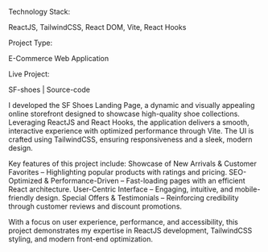Technology Stack:

ReactJS, TailwindCSS, React DOM, Vite, React Hooks

Project Type:

E-Commerce Web Application

Live Project:

SF-shoes | Source-code




I developed the SF Shoes Landing Page, a dynamic and visually appealing online storefront designed to showcase high-quality shoe collections. Leveraging ReactJS and React Hooks, the application delivers a smooth, interactive experience with optimized performance through Vite. The UI is crafted using TailwindCSS, ensuring responsiveness and a sleek, modern design.

Key features of this project include:
Showcase of New Arrivals & Customer Favorites – Highlighting popular products with ratings and pricing.
SEO-Optimized & Performance-Driven – Fast-loading pages with an efficient React architecture.
User-Centric Interface – Engaging, intuitive, and mobile-friendly design.
Special Offers & Testimonials – Reinforcing credibility through customer reviews and discount promotions.

With a focus on user experience, performance, and accessibility, this project demonstrates my expertise in ReactJS development, TailwindCSS styling, and modern front-end optimization.
